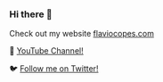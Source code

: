### Hi there 👋

Check out my website [flaviocopes.com](https://flaviocopes.com)

🎥 [YouTube Channel!](https://www.youtube.com/user/copesc/?sub_confirmation=1)

🐦 [Follow me on Twitter!](https://twitter.com/flaviocopes)
